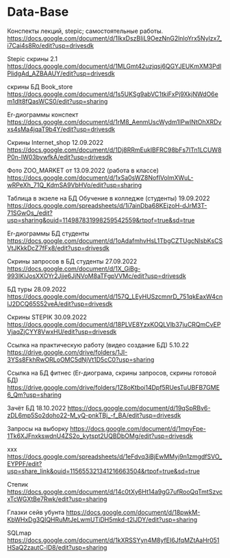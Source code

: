 # Data-Base
Конспекты лекций, stepic; самостоятельные работы.
https://docs.google.com/document/d/1IkxDszBIiL9OezNnG2lnloYrx5Nylzx7_i7Cai4s8Ro/edit?usp=drivesdk 

Stepic скрины 2.1
https://docs.google.com/document/d/1MLGmt42uzjqsj6QGYJEUKmXM3PdlPlidgAd_AZBAAUY/edit?usp=drivesdk

скрины БД Book_store
https://docs.google.com/document/d/1s5UKSg9abVC1tkiFxPj9XkjNWdO6em1dlt8fQasWCS0/edit?usp=sharing

Er-диограммы конспект
https://docs.google.com/document/d/1rM8_AenmUscWydm1IPwINtOhXRDvxs4sMa4jqaT9b4Y/edit?usp=drivesdk

Скрины Internet_shop 12.09.2022
https://docs.google.com/document/d/1Dj8RRmEukIBFRC98bFs7ITn1LCUW8P0n-IW03bywfkA/edit?usp=drivesdk

Фото ZOO_MARKET от 13.09.2022 (работа в классе)
https://docs.google.com/document/d/1xSa0sWZ8NofIVolmXWuL-wRPeXh_71Q_KdmSA9VbHVo/edit?usp=sharing

Таблица в экзеле на БД Обучение в колледже (студенты) 19.09.2022
https://docs.google.com/spreadsheets/d/1i7ainDba68KEjzoH-dJrM3T-71SGwOs_/edit?usp=sharing&ouid=114987831998259542559&rtpof=true&sd=true

Er-диограммы БД студенты
https://docs.google.com/document/d/1oAdafmhvHsL1TbgCZTUgcNlsbKsCSVtJKkkDcZ7fFx8/edit?usp=drivesdk

Скрины запросов в БД студенты 27.09.2022
https://docs.google.com/document/d/1X_GiBg-993IKiJosXXOYr2Jjje6JjNVoM8aTFgpVVMc/edit?usp=drivesdk

БД туры 28.09.2022
https://docs.google.com/document/d/157Q_LEyHUSzcmnrD_751qkEaxW4cnlJ2DCQ65S52veA/edit?usp=drivesdk 

Скрины STEPIK 30.09.2022
https://docs.google.com/document/d/18PLVE8YzxKOQLVlb37juCRQmCvEPVjaqZjCYY8VwxHU/edit?usp=drivesdk

Ссылка на практическую работу (видео создание БД) 5.10.22
https://drive.google.com/drive/folders/1JI-3YSs8FkhRwORLoOMC5dNjVt1D5cC0?usp=sharing

Ссылка на БД фитнес (Er-диограма, скрины запросов, скрины готовой БД)
https://drive.google.com/drive/folders/1Z8oKtboi14Dpf5RUesTuUBFB7GME6_Qm?usp=sharing

Зачёт БД 18.10.2022
https://docs.google.com/document/d/19qSpRBv6-zDL6mp5So2doho22-M_yQ-pnkTBj_-f_BA/edit?usp=drivesdk

Запросы на выборку
https://docs.google.com/document/d/1mpyFpe-1Tk6XJFnxkswdnU4ZS2o_kytspt2UQBDbOMg/edit?usp=drivesdk

ххх
https://docs.google.com/spreadsheets/d/1eFdvq3iBjEwMMyj9n1zmgdfSVO_EYPPF/edit?usp=share_link&ouid=115655321341216663504&rtpof=true&sd=true

Степик
https://docs.google.com/document/d/14c0tXy6Ht14a9gG7ufRooQqTmtSzvcxTcWGXtBe7Rwk/edit?usp=sharing 

Глазки сейв убунта 
https://docs.google.com/document/d/18pwkM-KbWHxDg3QIQHRuMtJeLwmUTiDH5mkd-t2lJDY/edit?usp=sharing

SQLmap
https://docs.google.com/document/d/1kXRSSYyn4M8yfEI6JfqMZtAaHr051HSaQ2zautC-lD8/edit?usp=sharing
